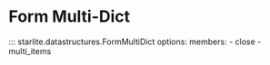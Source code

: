 # Form Multi-Dict

::: starlite.datastructures.FormMultiDict
    options:
        members:
            - close
            - multi_items
